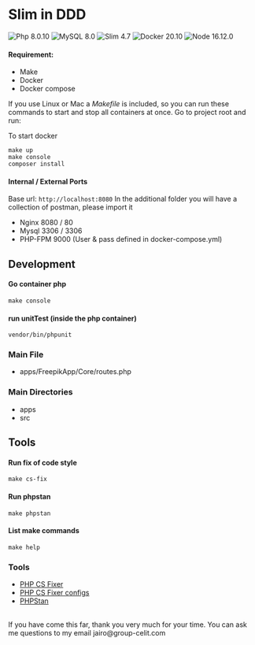 Slim in DDD
========================

![Php 8.0.10](https://img.shields.io/badge/Php-8.0.10-9cf.svg?style=flat-square&logo=php)
![MySQL 8.0](https://img.shields.io/badge/MySQL-8.0-red.svg?style=flat-square&logo=mysql)
![Slim 4.7](https://img.shields.io/badge/Slim-4.7-purple.svg?style=flat-square&logo=slimphp)
![Docker 20.10](https://img.shields.io/badge/Docker-20.10-blue.svg?style=flat-square&logo=docker)
![Node 16.12.0](https://img.shields.io/badge/Node.js-16.12.0-green.svg?style=flat-square&logo=nodedotjs)

#### Requirement:
- Make
- Docker
- Docker compose

If you use Linux or Mac a *Makefile* is included, so you can run these commands to start and stop all containers at once.
Go to project root and run:

To start docker
```
make up
make console
composer install
```

#### Internal / External Ports
Base url: ``` http://localhost:8080 ```
In the additional folder you will have a collection of postman, please import it

* Nginx 8080 / 80
* Mysql 3306 / 3306
* PHP-FPM 9000 (User & pass defined in docker-compose.yml)
## Development

#### Go container php
```
make console
```

#### run unitTest (inside the php container)
```
vendor/bin/phpunit
```

### Main File
* apps/FreepikApp/Core/routes.php

### Main Directories
* apps
* src


## Tools

#### Run fix of code style
```
make cs-fix
```

#### Run phpstan
```
make phpstan
```

#### List make commands
```
make help
```

### Tools
* [PHP CS Fixer](https://github.com/FriendsOfPHP/PHP-CS-Fixer)
* [PHP CS Fixer configs](https://mlocati.github.io/php-cs-fixer-configurator)
* [PHPStan](https://github.com/phpstan/phpstan)

<br>
If you have come this far, thank you very much for your time.
You can ask me questions to my email jairo@group-celit.com
